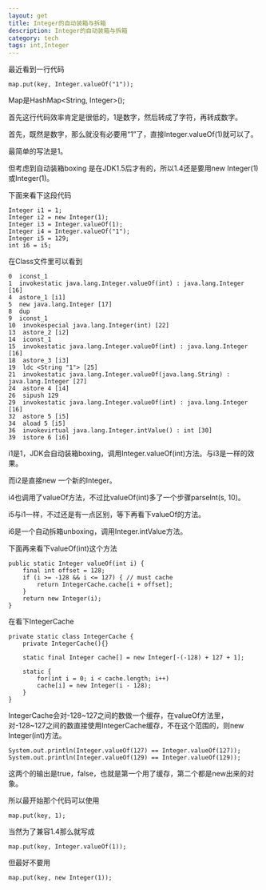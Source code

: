 ```yaml
---
layout: get
title: Integer的自动装箱与拆箱
description: Integer的自动装箱与拆箱
category: tech
tags: int,Integer
---
```

最近看到一行代码

	map.put(key, Integer.valueOf("1"));

Map是HashMap<String, Integer>();

首先这行代码效率肯定是很低的，1是数字，然后转成了字符，再转成数字。

首先，既然是数字，那么就没有必要用“1”了，直接Integer.valueOf(1)就可以了。

最简单的写法是1。

但考虑到自动装箱boxing 是在JDK1.5后才有的，所以1.4还是要用new Integer(1)或Integer(1)。

下面来看下这段代码

	Integer i1 = 1;
	Integer i2 = new Integer(1);
	Integer i3 = Integer.valueOf(1);	
	Integer i4 = Integer.valueOf("1");
	Integer i5 = 129;		
	int i6 = i5;

在Class文件里可以看到

	0  iconst_1
	1  invokestatic java.lang.Integer.valueOf(int) : java.lang.Integer [16]
	4  astore_1 [i1]
	5  new java.lang.Integer [17]
	8  dup
	9  iconst_1
	10  invokespecial java.lang.Integer(int) [22]
	13  astore_2 [i2]
	14  iconst_1
	15  invokestatic java.lang.Integer.valueOf(int) : java.lang.Integer [16]
	18  astore_3 [i3]
	19  ldc <String "1"> [25]
	21  invokestatic java.lang.Integer.valueOf(java.lang.String) : java.lang.Integer [27]
	24  astore 4 [i4]
	26  sipush 129
	29  invokestatic java.lang.Integer.valueOf(int) : java.lang.Integer [16]
	32  astore 5 [i5]
	34  aload 5 [i5]
	36  invokevirtual java.lang.Integer.intValue() : int [30]
	39  istore 6 [i6]
    
i1是1，JDK会自动装箱boxing，调用Integer.valueOf(int)方法。与i3是一样的效果。

而i2是直接new 一个新的Integer。

i4也调用了valueOf方法，不过比valueOf(int)多了一个步骤parseInt(s, 10)。

i5与i1一样，不过还是有一点区别，等下再看下valueOf的方法。

i6是一个自动拆箱unboxing，调用Integer.intValue方法。

下面再来看下valueOf(int)这个方法

	public static Integer valueOf(int i) {
		final int offset = 128;
		if (i >= -128 && i <= 127) { // must cache 
			return IntegerCache.cache[i + offset];
		}
		return new Integer(i);
	}

在看下IntegerCache

	private static class IntegerCache {
		private IntegerCache(){}

		static final Integer cache[] = new Integer[-(-128) + 127 + 1];

		static {
			for(int i = 0; i < cache.length; i++)
			cache[i] = new Integer(i - 128);
		}
	}

IntegerCache会对-128~127之间的数做一个缓存，在valueOf方法里，对-128~127之间的数直接使用IntegerCache缓存，不在这个范围的，则new Integer(int)方法。

	System.out.println(Integer.valueOf(127) == Integer.valueOf(127));
	System.out.println(Integer.valueOf(129) == Integer.valueOf(129));

这两个的输出是true，false，也就是第一个用了缓存，第二个都是new出来的对象。

所以最开始那个代码可以使用

	map.put(key, 1);

当然为了兼容1.4那么就写成

	map.put(key, Integer.valueOf(1));
	
但最好不要用

	map.put(key, new Integer(1));